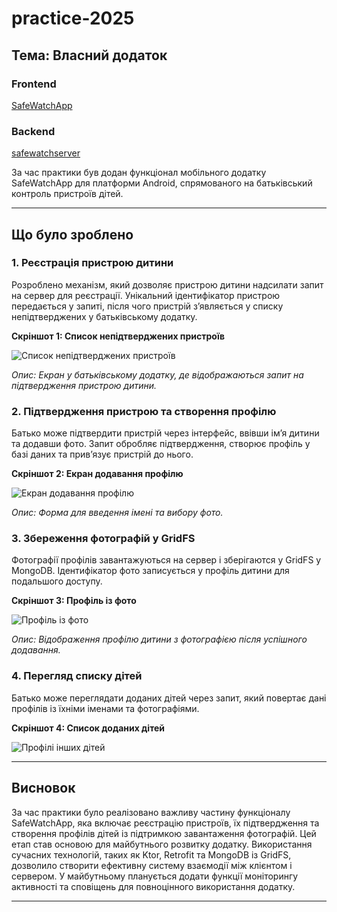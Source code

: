 # practice-2025

## Тема: Власний додаток

### Frontend
[SafeWatchApp](https://github.com/winxzone/SafeWatchApp)

### Backend
[safewatchserver](https://github.com/winxzone/safewatchserver)

За час практики був додан функціонал мобільного додатку SafeWatchApp для платформи Android, спрямованого на батьківський контроль пристроїв дітей.

---

## Що було зроблено

### 1. Реєстрація пристрою дитини
Розроблено механізм, який дозволяє пристрою дитини надсилати запит на сервер для реєстрації. Унікальний ідентифікатор пристрою передається у запиті, після чого пристрій з’являється у списку непідтверджених у батьківському додатку.

**Скріншот 1: Список непідтверджених пристроїв**

![Список непідтверджених пристроїв](screenshots/unconfirmed_devices.png)

*Опис: Екран у батьківському додатку, де відображаються запит на підтвердження пристрою дитини.*

### 2. Підтвердження пристрою та створення профілю
Батько може підтвердити пристрій через інтерфейс, ввівши ім’я дитини та додавши фото. Запит обробляє підтвердження, створює профіль у базі даних та прив’язує пристрій до нього.

**Скріншот 2: Екран додавання профілю**

![Екран додавання профілю](screenshots/add_profile.png)

*Опис: Форма для введення імені та вибору фото.*

### 3. Збереження фотографій у GridFS
Фотографії профілів завантажуються на сервер і зберігаются у GridFS у MongoDB. Ідентифікатор фото записується у профіль дитини для подальшого доступу.

**Скріншот 3: Профіль із фото**

![Профіль із фото](screenshots/child_profile.png)

*Опис: Відображення профілю дитини з фотографією після успішного додавання.*

### 4. Перегляд списку дітей
Батько може переглядати доданих дітей через запит, який повертає дані профілів із їхніми іменами та фотографіями.

**Скріншот 4: Список доданих дітей**

![Профілі інших дітей](screenshots/children_list.png)


---

## Висновок

За час практики було реалізовано важливу частину функціоналу SafeWatchApp, яка включає реєстрацію пристроїв, їх підтвердження та створення профілів дітей із підтримкою завантаження фотографій. Цей етап став основою для майбутнього розвитку додатку. Використання сучасних технологій, таких як Ktor, Retrofit та MongoDB із GridFS, дозволило створити ефективну систему взаємодії між клієнтом і сервером. У майбутньому планується додати функції моніторингу активності та сповіщень для повноцінного використання додатку.

---
